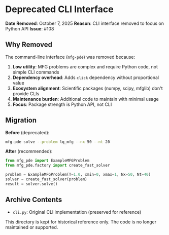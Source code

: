 # Deprecated CLI Interface

**Date Removed**: October 7, 2025
**Reason**: CLI interface removed to focus on Python API
**Issue**: #108

## Why Removed

The command-line interface (`mfg-pde`) was removed because:

1. **Low utility**: MFG problems are complex and require Python code, not simple CLI commands
2. **Dependency overhead**: Adds `click` dependency without proportional value
3. **Ecosystem alignment**: Scientific packages (numpy, scipy, mfglib) don't provide CLIs
4. **Maintenance burden**: Additional code to maintain with minimal usage
5. **Focus**: Package strength is Python API, not CLI

## Migration

**Before** (deprecated):
```bash
mfg-pde solve --problem lq_mfg --nx 50 --nt 20
```

**After** (recommended):
```python
from mfg_pde import ExampleMFGProblem
from mfg_pde.factory import create_fast_solver

problem = ExampleMFGProblem(T=1.0, xmin=0, xmax=1, Nx=50, Nt=40)
solver = create_fast_solver(problem)
result = solver.solve()
```

## Archive Contents

- `cli.py`: Original CLI implementation (preserved for reference)

This directory is kept for historical reference only. The code is no longer maintained or supported.
